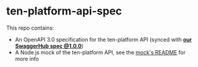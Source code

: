 # ten-platform-api-spec

This repo contains:

- An OpenAPI 3.0 specification for the ten-platform API (synced with **[our SwaggerHub spec @1.0.0](https://app.swaggerhub.com/apis/tengroup/tenplatform-api/1.0.0)**)
- A Node.js mock of the ten-platform API, see the [mock's README](./mock-api/README.md) for more info
